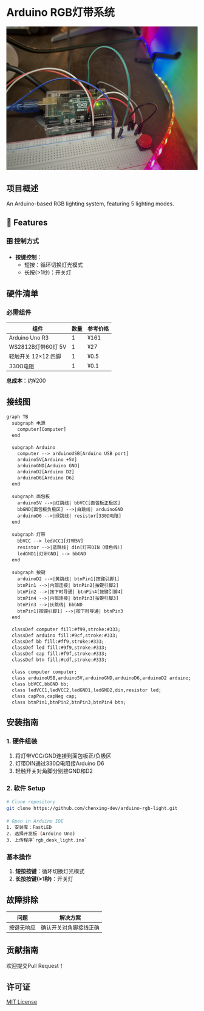 # Arduino RGB灯带系统

![Project Demo](demo.jpeg)

## 项目概述
An Arduino-based RGB lighting system, featuring 5 lighting modes.

## 🌟 Features

### 🎛️ 控制方式
- **按键控制**：
  - 短按：循环切换灯光模式
  - 长按(>1秒)：开关灯

## 硬件清单

### 必需组件
| 组件                | 数量 | 参考价格 |
| ------------------- | ---- | -------- |
| Arduino Uno R3      | 1    | ¥161     |
| WS2812B灯带60灯 5V  | 1    | ¥27      |
| 轻触开关 12×12 四脚 | 1    | ¥0.5     |
| 330Ω电阻            | 1    | ¥0.1     |

**总成本**：约¥200

## 接线图

```mermaid
graph TB
  subgraph 电源
    computer[Computer]
  end

  subgraph Arduino
    computer --> arduinoUSB[Arduino USB port]
    arduino5V[Arduino +5V]
    arduinoGND[Arduino GND]
    arduinoD2[Arduino D2]
    arduinoD6[Arduino D6]
  end

  subgraph 面包板
    arduino5V -->|红跳线| bbVCC[面包板正极区]
    bbGND[面包板负极区] -->|白跳线| arduinoGND
    arduinoD6 -->|绿跳线| resistor[330Ω电阻]
  end
  
  subgraph 灯带
    bbVCC --> ledVCC1[灯带5V]
    resistor -->|蓝跳线| din[灯带DIN（绿色线）]
    ledGND1[灯带GND] --> bbGND
  end

  subgraph 按键
    arduinoD2 -->|黄跳线| btnPin1[按键引脚1]
    btnPin1 -->|内部连接| btnPin2[按键引脚2]
    btnPin2 -->|按下时导通| btnPin4[按键引脚4]
    btnPin4 -->|内部连接| btnPin3[按键引脚3]
    btnPin3 -->|灰跳线| bbGND
    btnPin1[按键引脚1] -->|按下时导通| btnPin3
  end

  classDef computer fill:#f99,stroke:#333;
  classDef arduino fill:#9cf,stroke:#333;
  classDef bb fill:#ff9,stroke:#333;
  classDef led fill:#9f9,stroke:#333;
  classDef cap fill:#f9f,stroke:#333;
  classDef btn fill:#cdf,stroke:#333;
  
  class computer computer;
  class arduinoUSB,arduino5V,arduinoGND,arduinoD6,arduinoD2 arduino;
  class bbVCC,bbGND bb;
  class ledVCC1,ledVCC2,ledGND1,ledGND2,din,resistor led;
  class capPos,capNeg cap;
  class btnPin1,btnPin2,btnPin3,btnPin4 btn;
```

## 安装指南

### 1. 硬件组装
1. 将灯带VCC/GND连接到面包板正/负极区
2. 灯带DIN通过330Ω电阻接Arduino D6
3. 轻触开关对角脚分别接GND和D2

### 2. 软件 Setup

```bash
# Clone repository
git clone https://github.com/chenxing-dev/arduino-rgb-light.git

# Open in Arduino IDE
1. 安装库：FastLED
2. 选择开发板 (Arduino Uno)
3. 上传程序`rgb_desk_light.ino`
```

### 基本操作
1. **短按按键**：循环切换灯光模式
2. **长按按键(>1秒)**：开关灯

## 故障排除

| 问题       | 解决方案               |
| ---------- | ---------------------- |
| 按键无响应 | 确认开关对角脚接线正确 |

## 贡献指南
欢迎提交Pull Request！

## 许可证
[MIT License](LICENSE)
